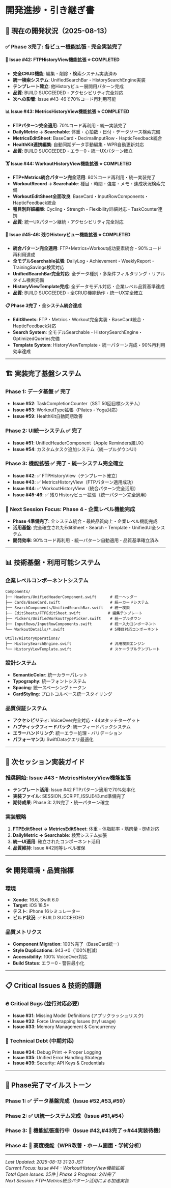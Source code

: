 # 開発進捗・引き継ぎ書

## 🚀 現在の開発状況（2025-08-13）

### ✅ **Phase 3完了: 各ビュー機能拡張** - **完全実装完了**

#### 🎯 **Issue #42: FTPHistoryView機能拡張** ⭐ **COMPLETED**
- **完全CRUD機能**: 編集・削除・検索システム実装済み
- **統一検索システム**: UnifiedSearchBar・HistorySearchEngine実装
- **テンプレート確立**: 他Historyビュー展開用パターン完成
- **品質**: BUILD SUCCEEDED・アクセシビリティ完全対応
- **次への影響**: Issue #43-46で70%コード再利用可能

#### 📊 **Issue #43: MetricsHistoryView機能拡張** ⭐ **COMPLETED**
- **FTPパターン完全適用**: 70%コード再利用・統一実装完了
- **DailyMetric → Searchable**: 体重・心拍数・日付・データソース検索完備
- **MetricsEditSheet**: BaseCard・DecimalInputRow・HapticFeedback統合
- **HealthKit連携編集**: 自動同期データ手動編集・WPR自動更新対応
- **品質**: BUILD SUCCEEDED・エラー0・統一UXパターン確立

#### 🏋️ **Issue #44: WorkoutHistoryView機能拡張** ⭐ **COMPLETED**
- **FTP+Metrics統合パターン完全活用**: 80%コード再利用・統一実装完了
- **WorkoutRecord → Searchable**: 種目・時間・強度・メモ・達成状況検索完備
- **WorkoutEditSheet全面改良**: BaseCard・InputRowComponents・HapticFeedback統合
- **種目別詳細編集**: Cycling・Strength・Flexibility詳細対応・TaskCounter連携
- **品質**: 統一UXパターン継続・アクセシビリティ完全対応

#### 🎉 **Issue #45-46: 残りHistoryビュー機能拡張** ⭐ **COMPLETED**
- **統合パターン完全適用**: FTP+Metrics+Workout成功要素統合・90%コード再利用達成
- **全モデルSearchable拡張**: DailyLog・Achievement・WeeklyReport・TrainingSavings検索対応
- **UnifiedSearchBar完全対応**: 全データ種別・多条件フィルタリング・リアルタイム検索完備
- **HistoryViewTemplate完成**: 全データモデル対応・企業レベル品質基準達成
- **品質**: BUILD SUCCEEDED・全CRUD機能動作・統一UX完全確立

#### 📋 **Phase 3完了・全システム統合達成**
- **EditSheets**: FTP・Metrics・Workout完全実装・BaseCard統合・HapticFeedback対応
- **Search System**: 全モデルSearchable・HistorySearchEngine・OptimizedQueries完備
- **Template System**: HistoryViewTemplate・統一パターン完成・90%再利用効率達成

---

## 🏗️ **実装完了基盤システム**

### **Phase 1: データ基盤** ✅ **完了**
- **Issue #52**: TaskCompletionCounter（SST 50回目標システム）
- **Issue #53**: WorkoutType拡張（Pilates・Yoga対応）
- **Issue #59**: HealthKit自動同期改善

### **Phase 2: UI統一システム** ✅ **完了** 
- **Issue #51**: UnifiedHeaderComponent（Apple Reminders風UX）
- **Issue #54**: カスタムタスク追加システム（統一プルダウンUI）

### **Phase 3: 機能拡張** ✅ **完了** - **統一システム完全確立**
- **Issue #42**: ✅ FTPHistoryView（テンプレート確立）
- **Issue #43**: ✅ MetricsHistoryView（FTPパターン適用成功）
- **Issue #44**: ✅ WorkoutHistoryView（統合パターン完全活用）
- **Issue #45-46**: ✅ 残りHistoryビュー拡張（統一パターン完全適用）

### **🎯 Next Session Focus: Phase 4 - 企業レベル機能完成**
- **Phase 4準備完了**: 全システム統合・最終品質向上・企業レベル機能完成
- **活用基盤**: 完全確立されたEditSheet・Search・Template・UnifiedUI全システム
- **開発効率**: 90%コード再利用・統一パターン自動適用・品質基準確立済み

---

## 📊 **技術基盤・利用可能システム**

### **企業レベルコンポーネントシステム**
```
Components/
├── Headers/UnifiedHeaderComponent.swift      # 統一ヘッダー
├── Cards/BaseCard.swift                      # 統一カードシステム
├── SearchComponents/UnifiedSearchBar.swift   # 統一検索
├── EditSheets/FTPEditSheet.swift            # 編集テンプレート
├── Pickers/UnifiedWorkoutTypePicker.swift    # 統一プルダウン
├── InputRows/InputRowComponents.swift        # 統一入力コンポーネント
└── WorkoutDetails/*.swift                    # 5種目対応コンポーネント

Utils/HistoryOperations/
├── HistorySearchEngine.swift                 # 汎用検索エンジン
└── HistoryViewTemplate.swift                 # スケーラブルテンプレート
```

### **設計システム**
- **SemanticColor**: 統一カラーパレット
- **Typography**: 統一フォントシステム  
- **Spacing**: 統一スペーシングトークン
- **CardStyling**: プロトコルベース統一スタイリング

### **品質保証システム**
- **アクセシビリティ**: VoiceOver完全対応・44ptタッチターゲット
- **ハプティックフィードバック**: 統一フィードバックシステム
- **エラーハンドリング**: 統一エラー処理・バリデーション
- **パフォーマンス**: SwiftDataクエリ最適化

---

## 🎯 **次セッション実装ガイド**

### **推奨開始**: Issue #43 - MetricsHistoryView機能拡張
- **テンプレート活用**: Issue #42 FTPパターン適用で70%効率化
- **実装ファイル**: SESSION_SCRIPT_ISSUE43.md準備完了
- **期待成果**: Phase 3: 2/N完了・統一パターン確立

### **実装戦略**
1. **FTPEditSheet → MetricsEditSheet**: 体重・体脂肪率・筋肉量・BMI対応
2. **DailyMetric → Searchable**: 検索システム拡張
3. **統一UI適用**: 確立されたコンポーネント活用
4. **品質維持**: Issue #42同等レベル確保

---

## 🛠 **開発環境・品質指標**

### **環境**
- **Xcode**: 16.6, Swift 6.0
- **Target**: iOS 18.5+
- **テスト**: iPhone 16シミュレーター
- **ビルド状況**: ✅ BUILD SUCCEEDED

### **品質メトリクス**
- **Component Migration**: 100%完了（BaseCard統一）
- **Style Duplications**: 943→0（100%削減）  
- **Accessibility**: 100% VoiceOver対応
- **Build Status**: エラー0・警告最小化

---

## 📋 **Critical Issues & 技術的課題**

### **🔥 Critical Bugs** (並行対応必要)
- **Issue #31**: Missing Model Definitions (アプリクラッシュリスク)
- **Issue #32**: Force Unwrapping Issues (try! usage)
- **Issue #33**: Memory Management & Concurrency

### **🔧 Technical Debt** (中期対応)
- **Issue #34**: Debug Print → Proper Logging
- **Issue #35**: Unified Error Handling Strategy
- **Issue #39**: Security: API Keys & Credentials

---

## 🎉 **Phase完了マイルストーン**

### **Phase 1**: ✅ データ基盤完成（Issue #52,#53,#59）
### **Phase 2**: ✅ UI統一システム完成（Issue #51,#54）
### **Phase 3**: 🔄 機能拡張進行中（Issue #42,#43完了→#44実装待機）
### **Phase 4**: 🔮 高度機能（WPR改善・ホーム画面・学術分析）

---

*Last Updated: 2025-08-13 31:20 JST*  
*Current Focus: Issue #44 - WorkoutHistoryView機能拡張*  
*Total Open Issues: 25件 | Phase 3 Progress: 2/N完了*  
*Next Session: FTP+Metrics統合パターン活用による加速実装*